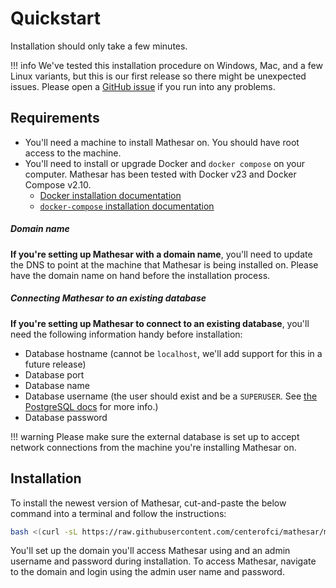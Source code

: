 # Quickstart

Installation should only take a few minutes.

!!! info
    We've tested this installation procedure on Windows, Mac, and a few Linux variants, but this is our first release so there might be unexpected issues. Please open a [GitHub issue](https://github.com/centerofci/mathesar/issues) if you run into any problems.

## Requirements
- You'll need a machine to install Mathesar on. You should have root access to the machine.
- You'll need to install or upgrade Docker and `docker compose` on your computer. Mathesar has been tested with Docker v23 and Docker Compose v2.10.
    - [Docker installation documentation](https://docs.docker.com/desktop/)
    - [`docker-compose` installation documentation](https://docs.docker.com/compose/install/)

##### Domain name
**If you're setting up Mathesar with a domain name**, you'll need to update the DNS to point at the machine that Mathesar is being installed on. Please have the domain name on hand before the installation process.

##### Connecting Mathesar to an existing database
**If you're setting up Mathesar to connect to an existing database**, you'll need the following information handy before installation:

- Database hostname (cannot be `localhost`, we'll add support for this in a future release)
- Database port
- Database name
- Database username (the user should exist and be a `SUPERUSER`. See [the PostgreSQL docs](https://www.postgresql.org/docs/13/sql-createrole.html) for more info.)
- Database password

!!! warning
    Please make sure the external database is set up to accept network connections from the machine you're installing Mathesar on.

## Installation
To install the newest version of Mathesar, cut-and-paste the below command into a terminal and follow the instructions:

```sh
bash <(curl -sL https://raw.githubusercontent.com/centerofci/mathesar/master/install.sh)
```

You'll set up the domain you'll access Mathesar using and an admin username and password during installation. To access Mathesar, navigate to the domain and login using the admin user name and password.
